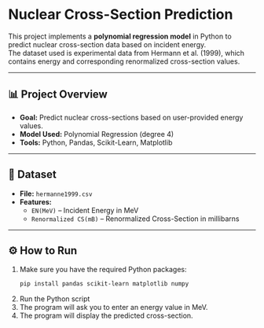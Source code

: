 # Nuclear Cross-Section Prediction

This project implements a **polynomial regression model** in Python to predict nuclear cross-section data based on incident energy.  
The dataset used is experimental data from Hermann et al. (1999), which contains energy and corresponding renormalized cross-section values.

---

## 📊 Project Overview

- **Goal:** Predict nuclear cross-sections based on user-provided energy values.
- **Model Used:** Polynomial Regression (degree 4)
- **Tools:** Python, Pandas, Scikit-Learn, Matplotlib

---

## 📁 Dataset

- **File:** `hermanne1999.csv`
- **Features:**
  - `EN(MeV)` – Incident Energy in MeV
  - `Renormalized CS(mB)` – Renormalized Cross-Section in millibarns

---

## ⚙️ How to Run

1. Make sure you have the required Python packages:
   ```bash
   pip install pandas scikit-learn matplotlib numpy
2. Run the Python script
3. The program will ask you to enter an energy value in MeV.
4. The program will display the predicted cross-section.

